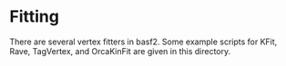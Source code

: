 # Fitting

There are several vertex fitters in basf2. Some example scripts for KFit,
Rave, TagVertex, and OrcaKinFit are given in this directory.

